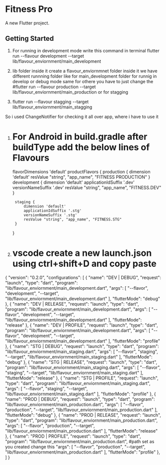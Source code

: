 # Fitness Pro

A new Flutter project.

## Getting Started

1. For running in development mode write this command in terminal
   flutter run --flavour development --target lib/flavour_enviornment/main_development

1. lib folder inside it create a flavour_enviornmnet folder inside it we have different runnning folder like for main_development folder for runnig in develop or debug mode same for othere you have to just change the #flutter run --flavour production --target lib/flavour_enviornment/main_production or for stagging
2. flutter run --flavour stagging --target lib/flavour_enviornment/main_stagging

So i used ChangeNotifier for checking it all over app, where i have to use it

1. # For Android in build.gradle after buildType add the below lines of Flavours
     flavorDimensions 'default'
    productFlavors {
        production {
            dimension 'default'
            resValue "string", "app_name", "FITNESS PRODUCTION"
        }
        development {
            dimension 'default'
            applicationIdSuffix '.dev'
            versionNameSuffix '.dev'
            resValue "string", "app_name", "FITNESS.DEV"
        }

        staging {
            dimension 'default'
            applicationIdSuffix '.stg'
            versionNameSuffix '.stg'
            resValue "string", "app_name", "FITNESS.STG"
        }
    }


2. # vscode create a new launch.json using ctrl+shift+D and copy paste

{
    "version": "0.2.0",
    "configurations": [
      {
        "name": "DEV | DEBUG",
        "request": "launch",
        "type": "dart",
        "program": "lib/flavour_enviornment/main_development.dart",
        "args": [
          "--flavor",
          "development",
          "--target",
          "lib/flavour_enviornment/main_development.dart"
        ],
        "flutterMode": "debug"
      },
      {
        "name": "DEV | RELEASE",
        "request": "launch",
        "type": "dart",
        "program": "lib/flavour_enviornment/main_development.dart",
        "args": [
          "--flavor",
          "development",
          "--target",
          "lib/flavour_enviornment/main_development.dart"
        ],
        "flutterMode": "release"
      },
      {
        "name": "DEV | PROFILE",
        "request": "launch",
        "type": "dart",
        "program": "lib/flavour_enviornment/main_development.dart",
        "args": [
          "--flavor",
          "development",
          "--target",
          "lib/flavour_enviornment/main_development.dart"
        ],
        "flutterMode": "profile"
      },
      {
        "name": "STG | DEBUG",
        "request": "launch",
        "type": "dart",
        "program": "lib/flavour_enviornment/main_staging.dart",
        "args": [
          "--flavor",
          "staging",
          "--target",
          "lib/flavour_enviornment/main_staging.dart"
        ],
        "flutterMode": "debug"
      },
      {
        "name": "STG | RELEASE",
        "request": "launch",
        "type": "dart",
        "program": "lib/flavour_enviornment/main_staging.dart",
        "args": [
          "--flavor",
          "staging",
          "--target",
          "lib/flavour_enviornment/main_staging.dart"
        ],
        "flutterMode": "release"
      },
      {
        "name": "STG | PROFILE",
        "request": "launch",
        "type": "dart",
        "program": "lib/flavour_enviornment/main_staging.dart",
        "args": [
          "--flavor",
          "staging",
          "--target",
          "lib/flavour_enviornment/main_staging.dart"
        ],
        "flutterMode": "profile"
      },
      {
        "name": "PROD | DEBUG",
        "request": "launch",
        "type": "dart",
        "program": "lib/flavour_enviornment/main_production.dart",
        "args": [
          "--flavor",
          "production",
          "--target",
          "lib/flavour_enviornment/main_production.dart"
        ],
        "flutterMode": "debug"
      },
      {
        "name": "PROD | RELEASE",
        "request": "launch",
        "type": "dart",
        "program": "lib/flavour_enviornment/main_production.dart",
        "args": [
          "--flavor",
          "production",
          "--target",
          "lib/flavour_enviornment/main_production.dart"
        ],
        "flutterMode": "release"
      },
      {
        "name": "PROD | PROFILE",
        "request": "launch",
        "type": "dart",
        "program": "lib/flavour_enviornment/main_production.dart", #path set as you created change this
        "args": [
          "--flavor",
          "production",
          "--target",
          "lib/flavour_enviornment/main_production.dart"
        ],
        "flutterMode": "profile"
      },
    ]
  }
  